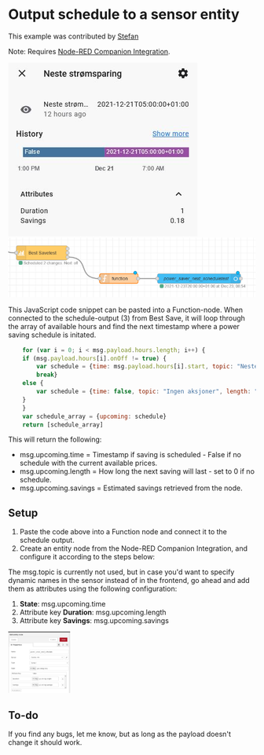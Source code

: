# Output schedule to a sensor entity
This example was contributed by [Stefan](https://github.com/oakhill87)

Note: Requires [Node-RED Companion Integration](https://github.com/zachowj/hass-node-red).


![Sensor with timestamp and attributes](../images/next-schedule-sensor.png) ![Sensor flow](../images/next-schedule-flow.png)

This JavaScript code snippet can be pasted into a Function-node. When connected to the schedule-output (3) from Best Save, it will loop through the array of available hours and find the next timestamp where a power saving schedule is initated.
```js
    for (var i = 0; i < msg.payload.hours.length; i++) {
    if (msg.payload.hours[i].onOff != true) {
        var schedule = {time: msg.payload.hours[i].start, topic: "Neste spareperiode", length: msg.payload.config.maxHoursToSaveInSequence, savings: msg.payload.hours[i].saving}
        break}
    else {
        var schedule = {time: false, topic: "Ingen aksjoner", length: "0", savings: "0"}
    }
    }
    var schedule_array = {upcoming: schedule}
    return [schedule_array]
```

This will return the following:
- msg.upcoming.time = Timestamp if saving is scheduled - False if no schedule with the current available prices.
- msg.upcoming.length = How long the next saving will last - set to 0 if no schedule.
- msg.upcoming.savings = Estimated savings retrieved from the node.

## Setup
1. Paste the code above into a Function node and connect it to the schedule output.
2. Create an entity node from the Node-RED Companion Integration, and configure it according to the steps below:

The msg.topic is currently not used, but in case you'd want to specify dynamic names in the sensor instead of in the frontend, go ahead and add them as attributes using the following configuration:

1. **State**: msg.upcoming.time
2. Attribute key **Duration**: msg.upcoming.length
3. Attribute key **Savings**: msg.upcoming.savings

<img src="../images/next-schedule-entity.png" width="25%">

## To-do
If you find any bugs, let me know, but as long as the payload doesn't change it should work.
